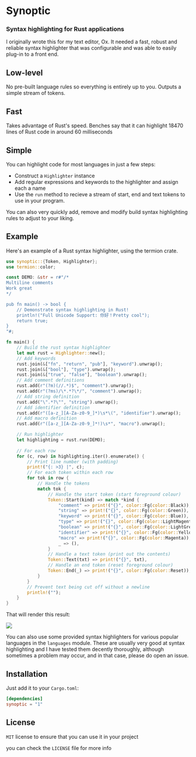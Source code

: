 # Synoptic
### Syntax highlighting for Rust applications

I originally wrote this for my text editor, Ox. It needed a fast, robust and reliable syntax highlighter that was configurable and was able to easily plug-in to a front end.

## Low-level
No pre-built language rules so everything is entirely up to you. Outputs a simple stream of tokens.

## Fast
Takes advantage of Rust's speed. Benches say that it can highlight 18470 lines of Rust code in around 60 milliseconds

## Simple
You can highlight code for most languages in just a few steps:

- Construct a `Highlighter` instance
- Add regular expressions and keywords to the highlighter and assign each a name
- Use the `run` method to recieve a stream of start, end and text tokens to use in your program.

You can also very quickly add, remove and modify build syntax highlighting rules to adjust to your liking.

## Example

Here's an example of a Rust syntax highlighter, using the termion crate.

```rust
use synoptic::{Token, Highlighter};
use termion::color;

const DEMO: &str = r#"/*
Multiline comments
Work great
*/

pub fn main() -> bool {
	// Demonstrate syntax highlighting in Rust!
	println!("Full Unicode Support: 你好！Pretty cool");
	return true;
}
"#;

fn main() {
	// Build the rust syntax highlighter
    let mut rust = Highlighter::new();
    // Add keywords
    rust.join(&["fn", "return", "pub"], "keyword").unwrap();
    rust.join(&["bool"], "type").unwrap();
    rust.join(&["true", "false"], "boolean").unwrap();
	// Add comment definitions
    rust.add(r"(?m)(//.*)$", "comment").unwrap();
    rust.add(r"(?ms)/\*.*?\*/", "comment").unwrap();
    // Add string definition
    rust.add("\".*?\"", "string").unwrap();
    // Add identifier definition
    rust.add(r"([a-z_][A-Za-z0-9_]*)\s*\(", "identifier").unwrap();
    // Add macro definition
    rust.add(r"([a-z_][A-Za-z0-9_]*!)\s*", "macro").unwrap();

    // Run highlighter
    let highlighting = rust.run(DEMO);
    
    // For each row
    for (c, row) in highlighting.iter().enumerate() {
    	// Print line number (with padding)
        print!("{: >3} |", c);
        // For each token within each row
        for tok in row {
        	// Handle the tokens
            match tok {
            	// Handle the start token (start foreground colour)
                Token::Start(kind) => match *kind {
                    "comment" => print!("{}", color::Fg(color::Black)),
                    "string" => print!("{}", color::Fg(color::Green)),
                    "keyword" => print!("{}", color::Fg(color::Blue)),
                    "type" => print!("{}", color::Fg(color::LightMagenta)),
                    "boolean" => print!("{}", color::Fg(color::LightGreen)),
                    "identifier" => print!("{}", color::Fg(color::Yellow)),
                    "macro" => print!("{}", color::Fg(color::Magenta)),
                    _ => (),
                }
                // Handle a text token (print out the contents)
                Token::Text(txt) => print!("{}", txt),
                // Handle an end token (reset foreground colour)
                Token::End(_) => print!("{}", color::Fg(color::Reset)),
            }
        }
        // Prevent text being cut off without a newline
        println!("");
    }
}
```

That will render this result:

![](https://i.postimg.cc/1t32c35k/image.png)

You can also use some provided syntax highlighters for various popular languages in the `languages` module.
These are usually very good at syntax highlighting and I have tested them decently thoroughly, although sometimes a problem may occur,
and in that case, please do open an issue.

## Installation
Just add it to your `Cargo.toml`:

```toml
[dependencies]
synoptic = "1"
```

## License
`MIT` license to ensure that you can use it in your project

you can check the `LICENSE` file for more info
